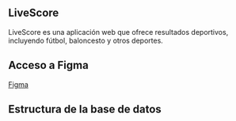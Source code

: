 ## LiveScore

LiveScore es una aplicación web que ofrece resultados deportivos, incluyendo fútbol, baloncesto y otros deportes.

## Acceso a Figma

[Figma](https://www.figma.com/design/yym0TdxzofW2Ft8fXk6dNF/LiveScore?node-id=0-1&t=U9TytzQgdXVJh8N2-1)

## Estructura de la base de datos

<img src="">

